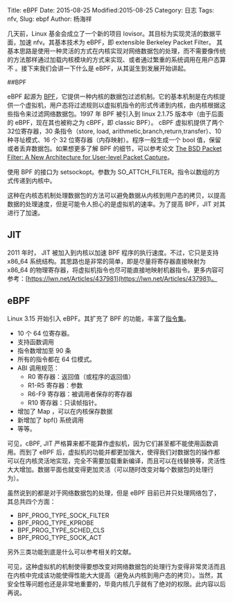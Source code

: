 Title: eBPF
Date: 2015-08-25
Modified:2015-08-25
Category: 日志
Tags: nfv, 
Slug: ebpf
Author: 杨海祥

几天前，Linux 基金会成立了一个新的项目 Iovisor。其目标为实现灵活的数据平面，加速 nfv。其基本技术为 eBPF，即 extensible Berkeley Packet Filter。 其基本思路是使用一种灵活的方式在内核实现对网络数据包的处理，而不需要像传统的方法那样通过加载内核模块的方式来实现、或者通过繁重的系统调用在用户态算不 。接下来我们会讲一下什么是 eBPF，从其诞生到发展开始讲起。  

##BPF

eBPF 起源为 [BPF](https://zh.wikipedia.org/wiki/BPF)，它提供一种内核的数据包过滤机制。它的基本机制是在内核提供一个虚拟机，用户态将过滤规则以虚拟机指令的形式传递到内核，由内核根据这些指令来过滤网络数据包。1997 年 BPF 被引入到 linux 2.1.75 版本中（由于后面的 eBPF，现在其也被称之为 cBPF，即 classic BPF）。 cBPF 虚拟机提供了两个32位寄存器，30 条指令（store, load, arithmetic,branch,return,transfer）、10 种寻址模式、16 个 32 位寄存器（内存映射）。程序一般生成一个 bool 值，保留或者丢弃数据包。如果想更多了解 BPF 的细节，可以参考论文 [The BSD Packet Filter: A New Architecture for User-level Packet Capture](http://www.tcpdump.org/papers/bpf-usenix93.pdf)。

使用 BPF 的接口为 setsockopt。参数为 SO\_ATTCH\_FILTER。指令以数组的方式传递到内核中。

这种在内核态机制处理数据包的方法可以避免数据从内核到用户态的拷贝，以提高数据的处理速度，但是可能令人担心的是虚拟机的速率。为了提高 BPF，JIT 对其进行了加速。  

## JIT  

2011 年时， JIT 被加入到内核以加速 BPF 程序的执行速度。不过，它只是支持 x86\_64 系统结构。其思路也是非常的简单，即是尽量将寄存器直接映射为 x86\_64 的物理寄存器，将虚拟机指令也尽可能直接地映射机器指令。更多内容可参考：[https://lwn.net/Articles/437981](https://lwn.net/Articles/437981)。  

## eBPF

Linux 3.15 开始引入 eBPF。其扩充了 BPF 的功能，丰富了[指令集](https://www.kernel.org/doc/Documentation/networking/filter.txt)。

- 10 个 64 位寄存器。
- 支持函数调用
- 指令数增加至 90 条
- 所有的指令都在 64 位模式。
- ABI 调用规范：
	- R0 寄存器：返回值（或程序的返回值）
	- R1-R5 寄存器：参数
	- R6-F9 寄存器：被调用者保存的寄存器
	- R10 寄存器：只读帧指针。
- 增加了 Map ，可以在内核保存数据
- 新增加了 bpf() 系统调用
- 等等。

可见，cBPF, JIT 严格算来都不能算作虚拟机，因为它们甚至都不能使用函数调用。而到了 eBPF 后，虚拟机的功能并都更加强大，使得我们对数据包的操作都可以在内核灵活地实现，完全不需要加载重新编译，而且可以在线替换等，灵活性大大增加。数据平面也就变得更加灵活（可以随时改变对每个数据包的处理行为）。

虽然说到的都是对于网络数据包的处理，但是 eBPF 目前已并只处理网络包了，其总共四个方面：  

- BPF\_PROG\_TYPE\_SOCK\_FILTER
- BPF\_PROG\_TYPE\_KPROBE
- BPF\_PROG\_TYPE\_SCHED\_CLS
- BPF\_PROG\_TYPE\_SOCK\_ACT

另外三类功能到底是什么可以参考相关的文献。  

可见，这种虚拟机的机制使得要想改变对网络数据包的处理行为变得非常灵活而且在内核中完成该功能使得性能大大提高（避免从内核到用户态的拷贝）。当然，其安全性等问题也还是非常地重要的，毕竟内核几乎就有了绝对的权限。此内容以后再说。   
